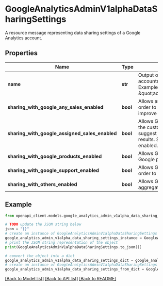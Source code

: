 # GoogleAnalyticsAdminV1alphaDataSharingSettings

A resource message representing data sharing settings of a Google Analytics account.

## Properties

Name | Type | Description | Notes
------------ | ------------- | ------------- | -------------
**name** | **str** | Output only. Resource name. Format: accounts/{account}/dataSharingSettings Example: \&quot;accounts/1000/dataSharingSettings\&quot; | [optional] [readonly] 
**sharing_with_google_any_sales_enabled** | **bool** | Allows any of Google sales to access the data in order to suggest configuration changes to improve results. | [optional] 
**sharing_with_google_assigned_sales_enabled** | **bool** | Allows Google sales teams that are assigned to the customer to access the data in order to suggest configuration changes to improve results. Sales team restrictions still apply when enabled. | [optional] 
**sharing_with_google_products_enabled** | **bool** | Allows Google to use the data to improve other Google products or services. | [optional] 
**sharing_with_google_support_enabled** | **bool** | Allows Google support to access the data in order to help troubleshoot issues. | [optional] 
**sharing_with_others_enabled** | **bool** | Allows Google to share the data anonymously in aggregate form with others. | [optional] 

## Example

```python
from openapi_client.models.google_analytics_admin_v1alpha_data_sharing_settings import GoogleAnalyticsAdminV1alphaDataSharingSettings

# TODO update the JSON string below
json = "{}"
# create an instance of GoogleAnalyticsAdminV1alphaDataSharingSettings from a JSON string
google_analytics_admin_v1alpha_data_sharing_settings_instance = GoogleAnalyticsAdminV1alphaDataSharingSettings.from_json(json)
# print the JSON string representation of the object
print(GoogleAnalyticsAdminV1alphaDataSharingSettings.to_json())

# convert the object into a dict
google_analytics_admin_v1alpha_data_sharing_settings_dict = google_analytics_admin_v1alpha_data_sharing_settings_instance.to_dict()
# create an instance of GoogleAnalyticsAdminV1alphaDataSharingSettings from a dict
google_analytics_admin_v1alpha_data_sharing_settings_from_dict = GoogleAnalyticsAdminV1alphaDataSharingSettings.from_dict(google_analytics_admin_v1alpha_data_sharing_settings_dict)
```
[[Back to Model list]](../README.md#documentation-for-models) [[Back to API list]](../README.md#documentation-for-api-endpoints) [[Back to README]](../README.md)


